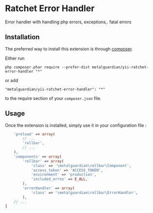 Ratchet Error Handler
==============

Error handler with handling php errors, exceptions,. fatal errors

Installation
------------

The preferred way to install this extension is through [composer](http://getcomposer.org/download/).

Either run

```
php composer.phar require --prefer-dist metalguardian/yii-ratchet-error-handler "*"
```

or add

```
"metalguardian/yii-ratchet-error-handler": "*"
```

to the require section of your `composer.json` file.


Usage
-----

Once the extension is installed, simply use it in your configuration file :

```php
    'preload' => array(
        // ...
        'rollbar',
        // ...
    ),
    'components' => array(
        'rollbar' => array(
            'class' => '\metalguardian\rollbar\Component',
            'access_token' => 'ACCESS_TOKEN',
            'environment' => 'production',
            'included_errno' => E_ALL,
        ),
        'errorHandler' => array(
            'class' => '\metalguardian\rollbar\ErrorHandler',
        ),
    // ...
]
```

